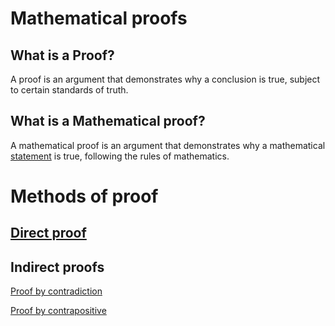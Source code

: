 # Mathematical proofs

## What is a Proof?

A proof is an argument that demonstrates why a conclusion is true, subject to certain standards of truth.

## What is a Mathematical proof?

A mathematical proof is an argument that demonstrates why a mathematical [statement](1.%20Philosophy/Philosophy%20of%20language/Concepts/Statement.md) is true, following the rules of mathematics.

# Methods of proof

## [Direct proof](2.%20Mathematics/0.%20Foundations%20of%20mathematics/Mathematical%20proof/Methods%20of%20proof/Direct%20proof/Direct%20proof.md)


## Indirect proofs

[Proof by contradiction](2.%20Mathematics/0.%20Foundations%20of%20mathematics/Mathematical%20proof/Methods%20of%20proof/Indirect%20proofs/Proof%20by%20contradiction.md)

[Proof by contrapositive](Resources/2.%20Mathematics/0.%20Foundations%20of%20mathematics/Mathematical%20proof/Methods%20of%20proof/Indirect%20proofs/Proof%20by%20contrapositive.pdf)